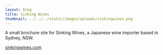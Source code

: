 ```yaml
---
layout: blog
title: Sinking Wines
thumbnail: ../../../static/images/uploads/sinkingwines.png
---
```


A small brochure site for Sinking Wines, a Japanese wine importer based in Sydney, NSW. 

[sinkingwines.com](https://www.sinkingwines.com/)